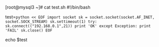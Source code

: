 [root@mysql3 ~]# cat test.sh
#!/bin/bash

test=`python << EOF
import socket
sk = socket.socket(socket.AF_INET, socket.SOCK_STREAM)
sk.settimeout(1)
try:
    sk.connect(("192.168.0.1",21))
    print 'OK'
except Exception:
    print 'FAIL'
sk.close()
EOF`

echo $test
